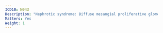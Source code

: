 ```yaml
---
ICD10: N043
Description: "Nephrotic syndrome: Diffuse mesangial proliferative glomerulonephritis"
Matters: Yes
Weight: 1
---
```


